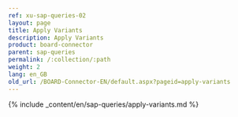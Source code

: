 ```yaml
---
ref: xu-sap-queries-02
layout: page
title: Apply Variants
description: Apply Variants
product: board-connector
parent: sap-queries
permalink: /:collection/:path
weight: 2
lang: en_GB
old_url: /BOARD-Connector-EN/default.aspx?pageid=apply-variants
---
```

{% include _content/en/sap-queries/apply-variants.md %}


